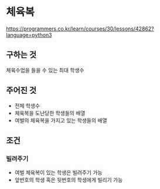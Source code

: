 # 체육복
https://programmers.co.kr/learn/courses/30/lessons/42862?language=python3
## 구하는 것
체육수업을 들을 수 있는 최대 학생수
## 주어진 것
- 전체 학생수
- 체육복을 도난당한 학생들의 배열
- 여벌의 체육복을 가지고 있는 학생들의 배열
## 조건
### 빌려주기
- 여벌 체육복이 있는 학생은 빌려주기 가능
- 앞번호의 학생 혹은 뒷번호의 학생에게 빌리기 가능
